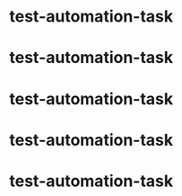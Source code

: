 # test-automation-task
# test-automation-task
# test-automation-task
# test-automation-task
# test-automation-task
